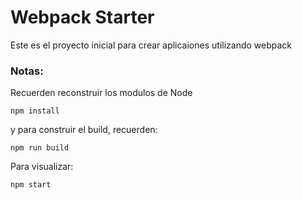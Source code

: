 # Webpack Starter

Este es el proyecto inicial para crear aplicaiones utilizando webpack

### Notas:
Recuerden reconstruir los modulos de Node
```
npm install
```
y para construir el build, recuerden:
```
npm run build
```

Para visualizar:
```
npm start
```


